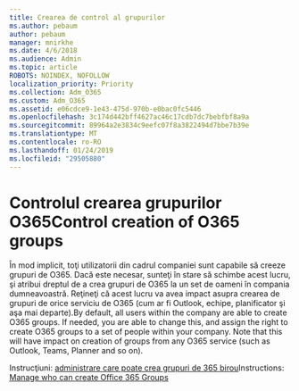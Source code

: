 ```yaml
---
title: Crearea de control al grupurilor
ms.author: pebaum
author: pebaum
manager: mnirkhe
ms.date: 4/6/2018
ms.audience: Admin
ms.topic: article
ROBOTS: NOINDEX, NOFOLLOW
localization_priority: Priority
ms.collection: Adm_O365
ms.custom: Adm_O365
ms.assetid: e06cdce9-1e43-475d-970b-e0bac0fc5446
ms.openlocfilehash: 3c174d442bff4627ac46c17cdb7dc7bebfbf8a9a
ms.sourcegitcommit: 89964a2e3834c9eefc07f8a3822494d7bbe7b39e
ms.translationtype: MT
ms.contentlocale: ro-RO
ms.lasthandoff: 01/24/2019
ms.locfileid: "29505880"
---
```

# <a name="control-creation-of-o365-groups"></a><span data-ttu-id="a5be9-102">Controlul crearea grupurilor O365</span><span class="sxs-lookup"><span data-stu-id="a5be9-102">Control creation of O365 groups</span></span>

<span data-ttu-id="a5be9-p101">În mod implicit, toţi utilizatorii din cadrul companiei sunt capabile să creeze grupuri de O365. Dacă este necesar, sunteţi în stare să schimbe acest lucru, şi atribui dreptul de a crea grupuri de O365 la un set de oameni în compania dumneavoastră. Reţineţi că acest lucru va avea impact asupra crearea de grupuri de orice serviciu de O365 (cum ar fi Outlook, echipe, planificator şi aşa mai departe).</span><span class="sxs-lookup"><span data-stu-id="a5be9-p101">By default, all users within the company are able to create O365 groups. If needed, you are able to change this, and assign the right to create O365 groups to a set of people within your company. Note that this will have impact on creation of groups from any O365 service (such as Outlook, Teams, Planner and so on).</span></span>
  
 <span data-ttu-id="a5be9-106">Instrucţiuni: [administrare care poate crea grupuri de 365 birou](https://docs.microsoft.com/office365/admin/create-groups/manage-creation-of-groups)</span><span class="sxs-lookup"><span data-stu-id="a5be9-106">Instructions: [Manage who can create Office 365 Groups](https://docs.microsoft.com/office365/admin/create-groups/manage-creation-of-groups)</span></span>
  

